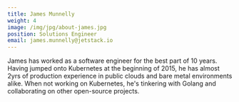 ```yaml
---
title: James Munnelly
weight: 4
image: /img/jpg/about-james.jpg
position: Solutions Engineer
email: james.munnelly@jetstack.io
---
```


James has worked as a software engineer for the best part of 10 years. Having
jumped onto Kubernetes at the beginning of 2015, he has almost 2yrs of production
experience in public clouds and bare metal environments alike. When not working
on Kubernetes, he's tinkering with Golang and collaborating on other open-source projects.
